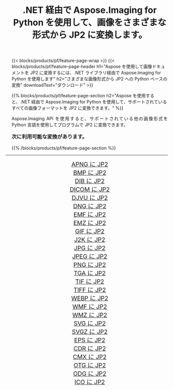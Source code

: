﻿---
title: .NET 経由で Aspose.Imaging for Python を使用して、画像をさまざまな形式から JP2 に変換します。 
weight: 3920
url: /ja/python-net/conversion/to/jp2/ 
lang: ja
langdirlevel: 2
locales: zh-hans,ja,it,ru,de,es,fr,nl,id,lt,pl,pt,vi,tr,ko,zh-hant,ar,hi,th,sv,cs,uk,he
description: .NET ライブラリ経由で Aspose.Imaging for Python を使用して、さまざまな形式から JP2 に変換できます。
---

{{< blocks/products/pf/feature-page-wrap >}}
{{< blocks/products/pf/feature-page-header h1="Aspose を使用して画像ドキュメントを JP2 に変換するには、.NET ライブラリ経由で Aspose.Imaging for Python を使用します" h2="さまざまな画像形式から JP2 への Python ベースの変換" downloadText="ダウンロード" >}}


{{% blocks/products/pf/feature-page-section  h2="Aspose を使用すると、.NET 経由で Aspose.Imaging for Python を使用して、サポートされているすべての画像フォーマットを JP2 に変換できます。" %}}
<p align=justify>Aspose.Imaging API を使用すると、サポートされている他の画像形式を Python 言語を使用してプログラムで JP2 に変換できます。</p>
<h3 style="margin-top:16px;">
次に利用可能な変換があります。
</h3>
{{% /blocks/products/pf/feature-page-section %}}
<div class="container-fluid productfamilypage bg-gray">
    <div class="convertypes bg-gray agp-content section">
        <div class="container">
		<hr style="margin-left:-20px;"/>
		<div class="row other-converters" style="gap: 10px;font-size: 19px;text-align:center;">
		    <div class='col-md-3 other-converter remove-lp remove-rp'><a href="/imaging/ja/python-net/conversion/apng-to-jp2/" style="padding:15px;">APNG に JP2</a></div>
<div class='col-md-3 other-converter remove-lp remove-rp'><a href="/imaging/ja/python-net/conversion/bmp-to-jp2/" style="padding:15px;">BMP に JP2</a></div>
<div class='col-md-3 other-converter remove-lp remove-rp'><a href="/imaging/ja/python-net/conversion/dib-to-jp2/" style="padding:15px;">DIB に JP2</a></div>
<div class='col-md-3 other-converter remove-lp remove-rp'><a href="/imaging/ja/python-net/conversion/dicom-to-jp2/" style="padding:15px;">DICOM に JP2</a></div>
<div class='col-md-3 other-converter remove-lp remove-rp'><a href="/imaging/ja/python-net/conversion/djvu-to-jp2/" style="padding:15px;">DJVU に JP2</a></div>
<div class='col-md-3 other-converter remove-lp remove-rp'><a href="/imaging/ja/python-net/conversion/dng-to-jp2/" style="padding:15px;">DNG に JP2</a></div>
<div class='col-md-3 other-converter remove-lp remove-rp'><a href="/imaging/ja/python-net/conversion/emf-to-jp2/" style="padding:15px;">EMF に JP2</a></div>
<div class='col-md-3 other-converter remove-lp remove-rp'><a href="/imaging/ja/python-net/conversion/emz-to-jp2/" style="padding:15px;">EMZ に JP2</a></div>
<div class='col-md-3 other-converter remove-lp remove-rp'><a href="/imaging/ja/python-net/conversion/gif-to-jp2/" style="padding:15px;">GIF に JP2</a></div>
<div class='col-md-3 other-converter remove-lp remove-rp'><a href="/imaging/ja/python-net/conversion/j2k-to-jp2/" style="padding:15px;">J2K に JP2</a></div>
<div class='col-md-3 other-converter remove-lp remove-rp'><a href="/imaging/ja/python-net/conversion/jpg-to-jp2/" style="padding:15px;">JPG に JP2</a></div>
<div class='col-md-3 other-converter remove-lp remove-rp'><a href="/imaging/ja/python-net/conversion/jpeg-to-jp2/" style="padding:15px;">JPEG に JP2</a></div>
<div class='col-md-3 other-converter remove-lp remove-rp'><a href="/imaging/ja/python-net/conversion/png-to-jp2/" style="padding:15px;">PNG に JP2</a></div>
<div class='col-md-3 other-converter remove-lp remove-rp'><a href="/imaging/ja/python-net/conversion/tga-to-jp2/" style="padding:15px;">TGA に JP2</a></div>
<div class='col-md-3 other-converter remove-lp remove-rp'><a href="/imaging/ja/python-net/conversion/tif-to-jp2/" style="padding:15px;">TIF に JP2</a></div>
<div class='col-md-3 other-converter remove-lp remove-rp'><a href="/imaging/ja/python-net/conversion/tiff-to-jp2/" style="padding:15px;">TIFF に JP2</a></div>
<div class='col-md-3 other-converter remove-lp remove-rp'><a href="/imaging/ja/python-net/conversion/webp-to-jp2/" style="padding:15px;">WEBP に JP2</a></div>
<div class='col-md-3 other-converter remove-lp remove-rp'><a href="/imaging/ja/python-net/conversion/wmf-to-jp2/" style="padding:15px;">WMF に JP2</a></div>
<div class='col-md-3 other-converter remove-lp remove-rp'><a href="/imaging/ja/python-net/conversion/wmz-to-jp2/" style="padding:15px;">WMZ に JP2</a></div>
<div class='col-md-3 other-converter remove-lp remove-rp'><a href="/imaging/ja/python-net/conversion/svg-to-jp2/" style="padding:15px;">SVG に JP2</a></div>
<div class='col-md-3 other-converter remove-lp remove-rp'><a href="/imaging/ja/python-net/conversion/svgz-to-jp2/" style="padding:15px;">SVGZ に JP2</a></div>
<div class='col-md-3 other-converter remove-lp remove-rp'><a href="/imaging/ja/python-net/conversion/eps-to-jp2/" style="padding:15px;">EPS に JP2</a></div>
<div class='col-md-3 other-converter remove-lp remove-rp'><a href="/imaging/ja/python-net/conversion/cdr-to-jp2/" style="padding:15px;">CDR に JP2</a></div>
<div class='col-md-3 other-converter remove-lp remove-rp'><a href="/imaging/ja/python-net/conversion/cmx-to-jp2/" style="padding:15px;">CMX に JP2</a></div>
<div class='col-md-3 other-converter remove-lp remove-rp'><a href="/imaging/ja/python-net/conversion/otg-to-jp2/" style="padding:15px;">OTG に JP2</a></div>
<div class='col-md-3 other-converter remove-lp remove-rp'><a href="/imaging/ja/python-net/conversion/odg-to-jp2/" style="padding:15px;">ODG に JP2</a></div>
<div class='col-md-3 other-converter remove-lp remove-rp'><a href="/imaging/ja/python-net/conversion/ico-to-jp2/" style="padding:15px;">ICO に JP2</a></div>
                </div>
        </div>
    </div>
</div>
<br/>

